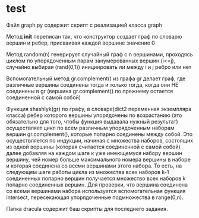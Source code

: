 # test
Файл graph.py содержит скрипт с реализацией класса graph

Метод __init__ переписан так, что конструктор создает граф по словарю вершин и ребер, присваивая каждой вершине значение 0

Метод random(n) генерирует случайный граф с n вершинами, проходясь циклом по упорядоченным парам занумерованных 
вершин (i<=j), случайно выбирая (rand(0,1)) инициировать ли между i и j ребро или нет

Вспомогательный метод gr.complement() из графа gr делает граф, где различные вершины соединены тогда и только тогда, когда они НЕ соединены в gr
(вершина gr.complement() по прежнему остается соединенной с самой собой)

Функция shashlyk(gr) по графу, в словаре(dict2 переменная экземпляра класса) ребер которого вершины упорядочены по возрастанию 
(это обязательно для того, чтобы функция выдавала нужный результат) осуществляет цикл по всем различным упорядоченным наборам вершин gr.complement(), которые 
попарно соединены между собой. Это осуществляется по индукции, начиная с множества наборов, состоящих из одной вершины (которая считается соединенной с самой собой) 
далее добавляя на каждом шаге к уже имеющемуся набору вершин вершину, чей номер больше максимального номера вершины в наборе и которая соединена со всеми 
вершинами этого набора. То есть, на следующем шаге работы цикла из множества всех наборов k-1 соединенных попарно вершин получается множество всех наборов k
попарно соединенных вершин. Для проверки, что вершина соединена со всеми вершинами набора используется вспомогательная функция intersect, пересекающая 
упорядоченные подмножества в range(0,n). 

Папка dracula содержит баш скрипты для последнего задания.
